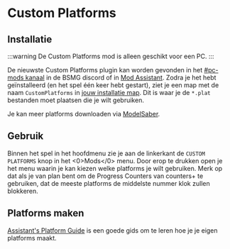 # Custom Platforms

## Installatie

:::warning De Custom Platforms mod is alleen geschikt voor een PC. :::

De nieuwste Custom Platforms plugin kan worden gevonden in het [#pc-mods kanaal](https://discord.gg/beatsabermods) in de BSMG discord of in [Mod Assistant](https://github.com/Assistant/ModAssistant). Zodra je het hebt geïnstalleerd (en het spel één keer hebt gestart), ziet je een map met de naam `CustomPlatforms` in [jouw installatie map](/faq/install-folder.md). Dit is waar je de `*.plat` bestanden moet plaatsen die je wilt gebruiken.

Je kan meer platforms downloaden via [ModelSaber](https://modelsaber.com/Platforms/).

## Gebruik
Binnen het spel in het hoofdmenu zie je aan de linkerkant de `CUSTOM PLATFORMS` knop in het <0>Mods</0> menu. Door erop te drukken open je het menu waarin je kan kiezen welke platforms je wilt gebruiken. Merk op dat als je van plan bent om de Progress Counters van counters+ te gebruiken, dat de meeste platforms de middelste nummer klok zullen blokkeren.

## Platforms maken
[Assistant's Platform Guide](./platforms-guide.md) is een goede gids om te leren hoe je je eigen platforms maakt. 
